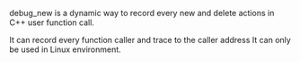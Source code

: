 debug_new
is a dynamic way to record every new and delete actions in C++ user function call.

It can record every function caller and trace to the caller address
It can only be used in Linux environment.
